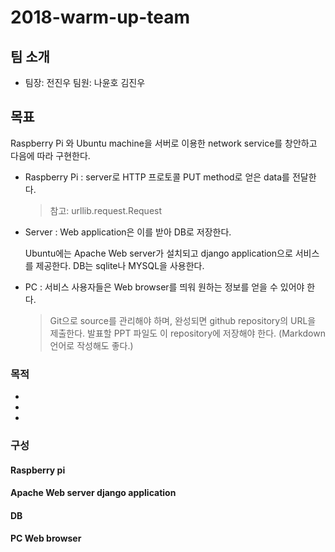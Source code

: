 # 2018-warm-up-team





##  팀 소개
* 팀장: 전진우 팀원: 나윤호 김진우

## 목표

Raspberry Pi 와 Ubuntu machine을 서버로 이용한 network service를 창안하고 다음에 따라 구현한다.

* Raspberry Pi : server로 HTTP 프로토콜 PUT method로 얻은 data를 전달한다.

  > 참고: urllib.request.Request

* Server : Web application은 이를 받아 DB로 저장한다.

  Ubuntu에는 Apache Web server가 설치되고 django application으로 서비스를 제공한다. DB는 sqlite나 MYSQL을 사용한다.

* PC : 서비스 사용자들은 Web browser를 띄워 원하는 정보를 얻을 수 있어야 한다.

  > Git으로 source를 관리해야 하며, 완성되면 github repository의 URL을 제출한다. 발표할 PPT 파일도 이 repository에 저장해야 한다. (Markdown 언어로 작성해도 좋다.)

### 목적
*
*
*

### 구성
#### Raspberry pi
#### Apache Web server django application
#### DB
#### PC Web browser 
